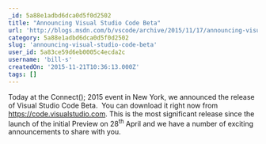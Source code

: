 ```yaml
---
_id: 5a88e1adbd6dca0d5f0d2502
title: "Announcing Visual Studio Code Beta"
url: 'http://blogs.msdn.com/b/vscode/archive/2015/11/17/announcing-visual-studio-code-beta.aspx'
category: 5a88e1adbd6dca0d5f0d2502
slug: 'announcing-visual-studio-code-beta'
user_id: 5a83ce59d6eb0005c4ecda2c
username: 'bill-s'
createdOn: '2015-11-21T10:36:13.000Z'
tags: []
---
```


Today at the Connect(); 2015 event in New York, we announced the release of Visual Studio Code Beta.  You can download it right now from <a href="https://code.visualstudio.com/">https://code.visualstudio.com</a>. This is the most significant release since the launch of the initial Preview on 28<sup>th</sup> April and we have a number of exciting announcements to share with you.
